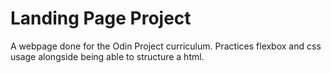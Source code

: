 # Landing Page Project
A webpage done for the Odin Project curriculum. Practices flexbox and css usage alongside being able to structure a html.